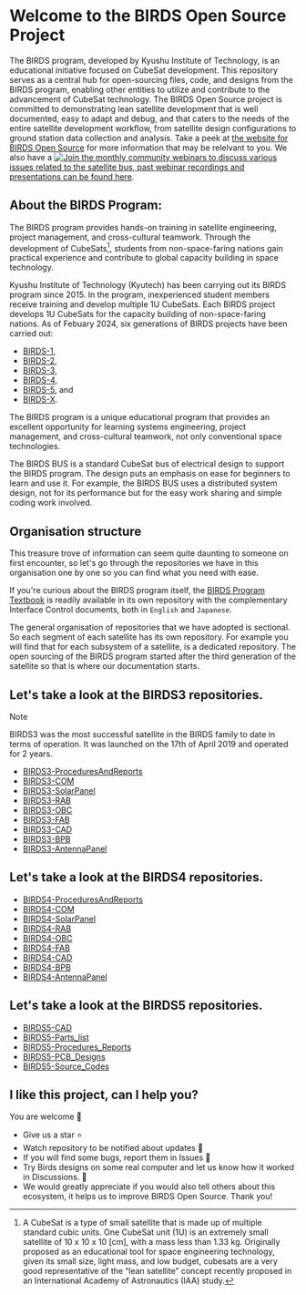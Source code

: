 # Welcome to the BIRDS Open Source Project

The BIRDS program, developed by Kyushu Institute of Technology, is an educational initiative focused on CubeSat development. 
This repository serves as a central hub for open-sourcing files, code, and designs from the BIRDS program, enabling other entities to utilize and contribute to the advancement of CubeSat technology. The BIRDS Open Source project is committed to demonstrating lean satellite development that is well documented, easy to adapt and debug, and that caters to the needs of the entire satellite development workflow, from satellite design configurations to ground station data collection and analysis. Take a peek at [the website for BIRDS Open Source](https://birdsopensource.github.io/) for more information that may be relelvant to you. We also have a   <a href="https://lean-sat.org/opensource/"> <img alt="Join the monthly community webinars" src="https://img.shields.io/badge/monthly-webinar-orange" /> to discuss various issues related to the satellite bus, past webinar recordings and presentations [can be found here](https://birds-project.com/open-source/).

## About the BIRDS Program:

The BIRDS program provides hands-on training in satellite engineering, project management, and cross-cultural teamwork. 
Through the development of CubeSats[^1], students from non-space-faring nations gain practical experience and contribute to global capacity building in space technology.
[^1]: A CubeSat is a type of small satellite that is made up of multiple standard cubic units. 
  One CubeSat unit (1U) is an extremely small satellite of 10 x 10 x 10 [cm], with a mass less than 1.33 kg. 
Originally proposed as an educational tool for space engineering technology, given its small size, light mass, and low budget, cubesats are a very good representative of the “lean satellite” concept recently proposed in an International Academy of Astronautics (IAA) study. 

Kyushu Institute of Technology (Kyutech) has been carrying out its BIRDS program since 2015. In the program, inexperienced student members receive training and develop multiple 1U CubeSats. Each BIRDS project develops 1U CubeSats for the capacity building of non-space-faring nations. As of Febuary 2024, six generations of BIRDS projects have been carried
out: 
* [BIRDS-1](https://birds1.birds-project.com/),
* [BIRDS-2](https://birds2.birds-project.com/),
* [BIRDS-3](https://birds3.birds-project.com/),
* [BIRDS-4](https://birds4.birds-project.com/),
* [BIRDS-5](https://birds5.birds-project.com/), and
* [BIRDS-X](https://birds-x.birds-project.com/).

The BIRDS program is a unique educational program that provides an excellent opportunity for learning systems
engineering, project management, and cross-cultural teamwork, not only conventional space technologies.  

The BIRDS BUS is a standard CubeSat bus of electrical design to support the BIRDS program. The design puts an emphasis on ease for beginners to learn and use it. 
For example, the BIRDS BUS uses a distributed system design, not for its performance but for the easy work sharing and simple coding work involved. 

## Organisation structure
This treasure trove of information can seem quite daunting to someone on first encounter, so let's go through the repositories we have in this organisation one by one so you can find what you need with ease.

If you're curious about the BIRDS program itself, the [BIRDS Program Textbook](https://github.com/BIRDSOpenSource/BIRDS-GeneralDocumentation) is readily available in its own repository with the complementary Interface Control documents, both in `English` and `Japanese`.

The general organisation of repositories that we have adopted is sectional. So each segment of each satellite has its own repository.
For example you will find that for each subsystem of a satellite, is a dedicated repository. The open sourcing of the BIRDS program started after the third generation of the satellite so that is where our documentation starts.

## Let's take a look at the BIRDS3 repositories.
> [!NOTE]
> BIRDS3 was the most successful satellite in the BIRDS family to date in terms of operation. It was launched on the 17th of April 2019 and operated for 2 years.

* [BIRDS3-ProceduresAndReports](https://github.com/BIRDSOpenSource/BIRDS3-ProceduresAndReports)
* [BIRDS3-COM](https://github.com/BIRDSOpenSource/BIRDS3-COM)
* [BIRDS3-SolarPanel](https://github.com/BIRDSOpenSource/BIRDS3-SolarPanel)
* [BIRDS3-RAB](https://github.com/BIRDSOpenSource/BIRDS3-RAB)
* [BIRDS3-OBC](https://github.com/BIRDSOpenSource/BIRDS3-OBC)
* [BIRDS3-FAB](https://github.com/BIRDSOpenSource/BIRDS3-FAB)
* [BIRDS3-CAD](https://github.com/BIRDSOpenSource/BIRDS3-CAD)
* [BIRDS3-BPB](https://github.com/BIRDSOpenSource/BIRDS3-BPB)
* [BIRDS3-AntennaPanel](https://github.com/BIRDSOpenSource/BIRDS3-AntennaPanel)

## Let's take a look at the BIRDS4 repositories.

* [BIRDS4-ProceduresAndReports](https://github.com/BIRDSOpenSource/BIRDS4-ProceduresAndReports)
* [BIRDS4-COM](https://github.com/BIRDSOpenSource/BIRDS4-COM)
* [BIRDS4-SolarPanel](https://github.com/BIRDSOpenSource/BIRDS4-SolarPanel)
* [BIRDS4-RAB](https://github.com/BIRDSOpenSource/BIRDS4-RAB)
* [BIRDS4-OBC](https://github.com/BIRDSOpenSource/BIRDS4-OBC)
* [BIRDS4-FAB](https://github.com/BIRDSOpenSource/BIRDS4-FAB)
* [BIRDS4-CAD](https://github.com/BIRDSOpenSource/BIRDS4-CAD)
* [BIRDS4-BPB](https://github.com/BIRDSOpenSource/BIRDS4-BPB)
* [BIRDS4-AntennaPanel](https://github.com/BIRDSOpenSource/BIRDS4-AntennaPanel)

## Let's take a look at the BIRDS5 repositories.
* [BIRDS5-CAD](https://github.com/BIRDSOpenSource/BIRDS5-CAD)
* [BIRDS5-Parts_list](https://github.com/BIRDSOpenSource/BIRDS5-Parts_list)
* [BIRDS5-Procedures_Reports](https://github.com/BIRDSOpenSource/BIRDS5-Procedures_Reports)
* [BIRDS5-PCB_Designs](https://github.com/BIRDSOpenSource/BIRDS5-PCB_Designs)
* [BIRDS5-Source_Codes](https://github.com/BIRDSOpenSource/BIRDS5-Source_Codes)

## I like this project, can I help you?
You are welcome 🙂

* Give us a star ⭐
* Watch repository to be notified about updates 👀
* If you will find some bugs, report them in Issues 🐞
* Try Birds designs on some real computer and let us know how it worked in Discussions. 💬
* We would greatly appreciate if you would also tell others about this ecosystem, it helps us to improve BIRDS Open Source. Thank you!
